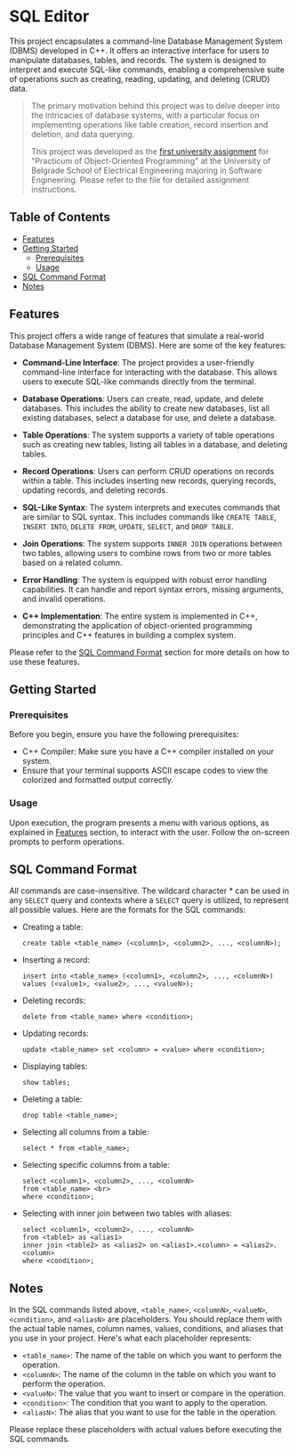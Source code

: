# SQL Editor

This project encapsulates a command-line Database Management System (DBMS) developed in C++. It offers an interactive interface for users to manipulate databases, tables, and records. The system is designed to interpret and execute SQL-like commands, enabling a comprehensive suite of operations such as creating, reading, updating, and deleting (CRUD) data.
<br />


> The primary motivation behind this project was to delve deeper into the intricacies of database systems, with a particular focus on implementing operations like table creation, record insertion and deletion, and data querying.
>
> This project was developed as the [first university assignment](instructions.pdf) for "Practicum of Object-Oriented Programming" at the University of Belgrade School of Electrical Engineering majoring in Software Engineering. Please refer to the file for detailed assignment instructions.

## Table of Contents

- [Features](#features)
- [Getting Started](#getting-started)
  - [Prerequisites](#prerequisites)
  - [Usage](#usage)
- [SQL Command Format](#sql-command-format)
- [Notes](#notes)

## Features

This project offers a wide range of features that simulate a real-world Database Management System (DBMS). Here are some of the key features:

- **Command-Line Interface**: The project provides a user-friendly command-line interface for interacting with the database. This allows users to execute SQL-like commands directly from the terminal.

- **Database Operations**: Users can create, read, update, and delete databases. This includes the ability to create new databases, list all existing databases, select a database for use, and delete a database.

- **Table Operations**: The system supports a variety of table operations such as creating new tables, listing all tables in a database, and deleting tables.

- **Record Operations**: Users can perform CRUD operations on records within a table. This includes inserting new records, querying records, updating records, and deleting records.

- **SQL-Like Syntax**: The system interprets and executes commands that are similar to SQL syntax. This includes commands like `CREATE TABLE`, `INSERT INTO`, `DELETE FROM`, `UPDATE`, `SELECT`, and `DROP TABLE`.

- **Join Operations**: The system supports `INNER JOIN` operations between two tables, allowing users to combine rows from two or more tables based on a related column.

- **Error Handling**: The system is equipped with robust error handling capabilities. It can handle and report syntax errors, missing arguments, and invalid operations.

- **C++ Implementation**: The entire system is implemented in C++, demonstrating the application of object-oriented programming principles and C++ features in building a complex system.

Please refer to the [SQL Command Format](#sql-command-format) section for more details on how to use these features.


## Getting Started

### Prerequisites

Before you begin, ensure you have the following prerequisites:

- C++ Compiler: Make sure you have a C++ compiler installed on your system.
- Ensure that your terminal supports ASCII escape codes to view the colorized and formatted output correctly.

### Usage

Upon execution, the program presents a menu with various options, as explained in [Features](#features) section, to interact with the user. Follow the on-screen prompts to perform operations.


## SQL Command Format 
All commands are case-insensitive. The wildcard character * can be used in any `SELECT` query and contexts where a `SELECT` query is utilized, to represent all possible values. Here are the formats for the SQL commands:
- Creating a table:
  ```
  create table <table_name> (<column1>, <column2>, ..., <columnN>);
  ```
- Inserting a record:
  ```
  insert into <table_name> (<column1>, <column2>, ..., <columnN>) values (<value1>, <value2>, ..., <valueN>);
  ```
- Deleting records:
  ```
  delete from <table_name> where <condition>;
  ```
- Updating records:
  ```
  update <table_name> set <column> = <value> where <condition>;
  ```
- Displaying tables:
  ```
  show tables;
  ```
- Deleting a table:
  ```
  drop table <table_name>;
  ```
- Selecting all columns from a table:
  ```
  select * from <table_name>;
  ```
- Selecting specific columns from a table:  
  ```
  select <column1>, <column2>, ..., <columnN>
  from <table_name> <br>
  where <condition>;
  ```
- Selecting with inner join between two tables with aliases:
  ```
  select <column1>, <column2>, ..., <columnN>
  from <table1> as <alias1>
  inner join <table2> as <alias2> on <alias1>.<column> = <alias2>.<column>
  where <condition>;
  ```
  
## Notes

In the SQL commands listed above, `<table_name>`, `<columnN>`, `<valueN>`, `<condition>`, and `<aliasN>` are placeholders. You should replace them with the actual table names, column names, values, conditions, and aliases that you use in your project. Here's what each placeholder represents:

- `<table_name>`: The name of the table on which you want to perform the operation.
- `<columnN>`: The name of the column in the table on which you want to perform the operation.
- `<valueN>`: The value that you want to insert or compare in the operation.
- `<condition>`: The condition that you want to apply to the operation.
- `<aliasN>`: The alias that you want to use for the table in the operation.

Please replace these placeholders with actual values before executing the SQL commands.
